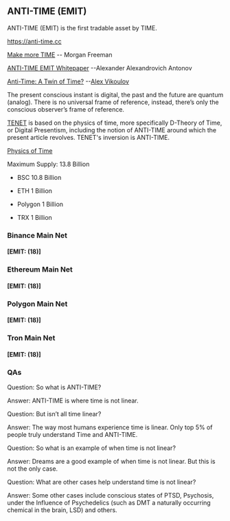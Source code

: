 ## ANTI-TIME (EMIT)
ANTI-TIME (EMIT) is the first tradable asset by TIME.

<https://anti-time.cc> 

[Make more TIME](https://youtu.be/TIf241ZDyRo) -- Morgan Freeman

[ANTI-TIME EMIT Whitepaper](https://www.scirp.org/pdf/jmp_2021042715394684.pdf) --Alexander Alexandrovich Antonov

[Anti-Time: A Twin of Time?](https://www.ecstadelic.net/top-stories/anti-time-a-twin-of-time) --[Alex Vikoulov](https://www.alexvikoulov.com/)

The present conscious instant is digital, the past and the future are quantum (analog). There is no universal frame of reference, instead, there’s only the conscious observer’s frame of reference.

[TENET](https://en.wikipedia.org/wiki/Tenet_(film)) is based on the physics of time, more specifically D-Theory of Time, or Digital Presentism, including the notion of ANTI-TIME around which the present article revolves. TENET's inversion is ANTI-TIME. 

[Physics of Time](https://www.exactlywhatistime.com/physics-of-time/)



Maximum Supply: 13.8 Billion

- BSC 10.8 Billion

- ETH 1 Billion

- Polygon 1 Billion

- TRX 1 Billion

### Binance Main Net

#### [EMIT: (18)]

### Ethereum Main Net

#### [EMIT: (18)]

### Polygon Main Net

#### [EMIT: (18)]

### Tron Main Net

#### [EMIT: (18)]

### QAs
Question: So what is ANTI-TIME?

Answer: ANTI-TIME is where time is not linear.

Question: But isn’t all time linear?

Answer: The way most humans experience time is linear. Only top 5% of people truly understand Time and ANTI-TIME.

Question: So what is an example of when time is not linear?

Answer: Dreams are a good example of when time is not linear. But this is not the only case.

Question: What are other cases help understand time is not linear?

Answer: Some other cases include conscious states of PTSD, Psychosis, under the Influence of Psychedelics (such as DMT a naturally occurring chemical in the brain, LSD) and others.
<!--
**ANTI-TIME/ANTI-TIME** is a ✨ _special_ ✨ repository because its `README.md` (this file) appears on your GitHub profile.

Here are some ideas to get you started:

- 🔭 I’m currently working on ...
- 🌱 I’m currently learning ...
- 👯 I’m looking to collaborate on ...
- 🤔 I’m looking for help with ...
- 💬 Ask me about ...
- 📫 How to reach me: ...
- 😄 Pronouns: ...
- ⚡ Fun fact: ...
-->
